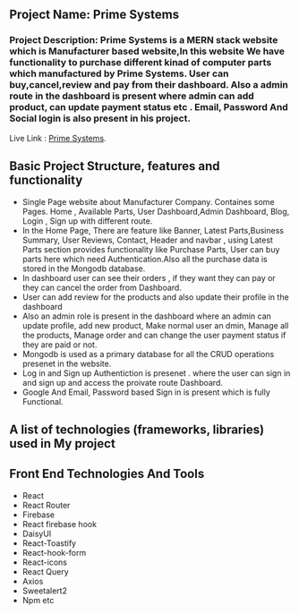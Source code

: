 ## Project Name: Prime Systems

### Project Description: Prime Systems is a MERN stack website which is Manufacturer based website,In this website We have functionality to purchase different kinad of computer parts which manufactured by Prime Systems. User can buy,cancel,review and pay from their dashboard. Also a admin route in the dashboard is present where admin can add product, can update payment status etc . Email, Password And Social login is also present in his project.

Live Link : [Prime Systems](https://hi-tech-f766c.web.app/).

## Basic Project Structure, features and functionality

- Single Page website about Manufacturer Company. Containes some Pages. Home , Available Parts, User Dashboard,Admin Dashboard, Blog, Login , Sign up with different route.
- In the Home Page, There are feature like Banner, Latest Parts,Business Summary, User Reviews, Contact, Header and navbar , using Latest Parts section provides functionality like Purchase Parts, User can buy parts here which need Authentication.Also all the purchase data is stored in the Mongodb database.
- In dashboard user can see their orders , if they want they can pay or they can cancel the order from Dashboard.
- User can add review for the products and also update their profile in the dashboard
- Also an admin role is present in the dashboard where an admin can update profile, add new product, Make normal user an dmin, Manage all the products, Manage order and can change the user payment status if they are paid or not.
- Mongodb is used as a primary database for all the CRUD operations presenet in the website.
- Log in and Sign up Authentiction is presenet . where the user can sign in and sign up and access the proivate route Dashboard.
- Google And Email, Password based Sign in is present which is fully Functional.

## A list of technologies (frameworks, libraries) used in My project

## Front End Technologies And Tools

- React
- React Router
- Firebase
- React firebase hook
- DaisyUI
- React-Toastify
- React-hook-form
- React-icons
- React Query
- Axios
- Sweetalert2
- Npm etc
